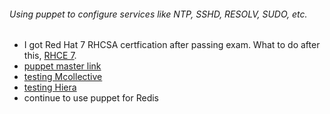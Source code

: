 ###### Using puppet to configure services like NTP, SSHD, RESOLV, SUDO, etc.
  - I got Red Hat 7 RHCSA certfication after passing exam. What to do after this, [RHCE 7](http://www.certdepot.net/rhel7-rhce-exam-objectives/). 
  - [puppet master link](https://github.com/boonchu/opslab/tree/master/devops/puppet/master)
  - [testing Mcollective](https://github.com/boonchu/opslab/blob/master/devops/puppet/master/MCollective.md)
  - [testing Hiera](https://github.com/boonchu/opslab/blob/master/devops/puppet/master/Hiera.md)
  - continue to use puppet for Redis
